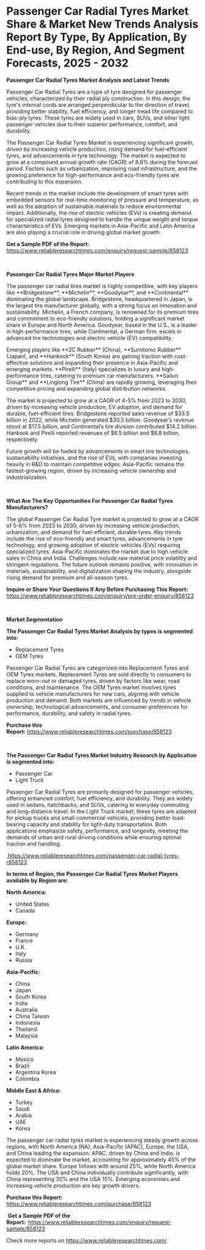 <p><h1>Passenger Car Radial Tyres Market Share & Market New Trends Analysis Report By Type, By Application, By End-use, By Region, And Segment Forecasts, 2025 - 2032</h1></p><p><strong>Passenger Car Radial Tyres Market Analysis and Latest Trends</strong></p>
<p><p>Passenger Car Radial Tyres are a type of tyre designed for passenger vehicles, characterized by their radial ply construction. In this design, the tyre's internal cords are arranged perpendicular to the direction of travel, providing better stability, fuel efficiency, and longer tread life compared to bias-ply tyres. These tyres are widely used in cars, SUVs, and other light passenger vehicles due to their superior performance, comfort, and durability.</p><p>The Passenger Car Radial Tyres Market is experiencing significant growth, driven by increasing vehicle production, rising demand for fuel-efficient tyres, and advancements in tyre technology. The market is expected to grow at a compound annual growth rate (CAGR) of 8.6% during the forecast period. Factors such as urbanization, improving road infrastructure, and the growing preference for high-performance and eco-friendly tyres are contributing to this expansion.</p><p>Recent trends in the market include the development of smart tyres with embedded sensors for real-time monitoring of pressure and temperature, as well as the adoption of sustainable materials to reduce environmental impact. Additionally, the rise of electric vehicles (EVs) is creating demand for specialized radial tyres designed to handle the unique weight and torque characteristics of EVs. Emerging markets in Asia-Pacific and Latin America are also playing a crucial role in driving global market growth.</p></p>
<p><strong>Get a Sample PDF of the Report:&nbsp;</strong> <a href="https://www.reliableresearchtimes.com/enquiry/request-sample/858123?utm_campaign=1933&utm_medium=2&utm_source=Github&utm_content=ia&utm_term=22012025&utm_id=passenger-car-radial-tyres">https://www.reliableresearchtimes.com/enquiry/request-sample/858123</a></p>
<p>&nbsp;</p>
<p><strong>Passenger Car Radial Tyres Major Market Players</strong></p>
<p><p>The passenger car radial tires market is highly competitive, with key players like **Bridgestone**, **Michelin**, **Goodyear**, and **Continental** dominating the global landscape. Bridgestone, headquartered in Japan, is the largest tire manufacturer globally, with a strong focus on innovation and sustainability. Michelin, a French company, is renowned for its premium tires and commitment to eco-friendly solutions, holding a significant market share in Europe and North America. Goodyear, based in the U.S., is a leader in high-performance tires, while Continental, a German firm, excels in advanced tire technologies and electric vehicle (EV) compatibility.</p><p>Emerging players like **ZC Rubber** (China), **Sumitomo Rubber** (Japan), and **Hankook** (South Korea) are gaining traction with cost-effective solutions and expanding their presence in Asia-Pacific and emerging markets. **Pirelli** (Italy) specializes in luxury and high-performance tires, catering to premium car manufacturers. **Sailun Group** and **Linglong Tire** (China) are rapidly growing, leveraging their competitive pricing and expanding global distribution networks.</p><p>The market is projected to grow at a CAGR of 4-5% from 2023 to 2030, driven by increasing vehicle production, EV adoption, and demand for durable, fuel-efficient tires. Bridgestone reported sales revenue of $33.5 billion in 2022, while Michelin generated $30.5 billion. Goodyear’s revenue stood at $17.5 billion, and Continental’s tire division contributed $14.2 billion. Hankook and Pirelli reported revenues of $6.5 billion and $6.8 billion, respectively.</p><p>Future growth will be fueled by advancements in smart tire technologies, sustainability initiatives, and the rise of EVs, with companies investing heavily in R&D to maintain competitive edges. Asia-Pacific remains the fastest-growing region, driven by increasing vehicle ownership and industrialization.</p></p>
<p>&nbsp;</p>
<p><strong>What Are The Key Opportunities For Passenger Car Radial Tyres Manufacturers?</strong></p>
<p><p>The global Passenger Car Radial Tyre market is projected to grow at a CAGR of 5-6% from 2023 to 2030, driven by increasing vehicle production, urbanization, and demand for fuel-efficient, durable tyres. Key trends include the rise of eco-friendly and smart tyres, advancements in tyre technology, and growing adoption of electric vehicles (EVs) requiring specialized tyres. Asia-Pacific dominates the market due to high vehicle sales in China and India. Challenges include raw material price volatility and stringent regulations. The future outlook remains positive, with innovation in materials, sustainability, and digitalization shaping the industry, alongside rising demand for premium and all-season tyres.</p></p>
<p><strong>Inquire or Share Your Questions If Any Before Purchasing This Report:</strong> <a href="https://www.reliableresearchtimes.com/enquiry/pre-order-enquiry/858123?utm_campaign=1933&utm_medium=2&utm_source=Github&utm_content=ia&utm_term=22012025&utm_id=passenger-car-radial-tyres">https://www.reliableresearchtimes.com/enquiry/pre-order-enquiry/858123</a></p>
<p>&nbsp;</p>
<p><strong>Market Segmentation</strong></p>
<p><strong>The Passenger Car Radial Tyres Market Analysis by types is segmented into:</strong></p>
<p><ul><li>Replacement Tyres</li><li>OEM Tyres</li></ul></p>
<p><p>Passenger Car Radial Tyres are categorized into Replacement Tyres and OEM Tyres markets. Replacement Tyres are sold directly to consumers to replace worn-out or damaged tyres, driven by factors like wear, road conditions, and maintenance. The OEM Tyres market involves tyres supplied to vehicle manufacturers for new cars, aligning with vehicle production and demand. Both markets are influenced by trends in vehicle ownership, technological advancements, and consumer preferences for performance, durability, and safety in radial tyres.</p></p>
<p><strong>Purchase this Report:&nbsp;</strong><a href="https://www.reliableresearchtimes.com/purchase/858123?utm_campaign=1933&utm_medium=2&utm_source=Github&utm_content=ia&utm_term=22012025&utm_id=passenger-car-radial-tyres">https://www.reliableresearchtimes.com/purchase/858123</a></p>
<p>&nbsp;</p>
<p><strong>The Passenger Car Radial Tyres Market Industry Research by Application is segmented into:</strong></p>
<p><ul><li>Passenger Car</li><li>Light Truck</li></ul></p>
<p><p>Passenger Car Radial Tyres are primarily designed for passenger vehicles, offering enhanced comfort, fuel efficiency, and durability. They are widely used in sedans, hatchbacks, and SUVs, catering to everyday commuting and long-distance travel. In the Light Truck market, these tyres are adapted for pickup trucks and small commercial vehicles, providing better load-bearing capacity and stability for light-duty transportation. Both applications emphasize safety, performance, and longevity, meeting the demands of urban and rural driving conditions while ensuring optimal traction and handling.</p></p>
<p><a href="https://www.reliableresearchtimes.com/passenger-car-radial-tyres-r858123?utm_campaign=1933&utm_medium=2&utm_source=Github&utm_content=ia&utm_term=22012025&utm_id=passenger-car-radial-tyres">&nbsp;https://www.reliableresearchtimes.com/passenger-car-radial-tyres-r858123</a></p>
<p><strong>In terms of Region, the Passenger Car Radial Tyres Market Players available by Region are:</strong></p>
<p>
    <p> <strong> North America: </strong>
        <ul>
            <li>United States</li>
            <li>Canada</li>
        </ul>
        </p> 
    <p> <strong> Europe: </strong>
        <ul>
            <li>Germany</li>
            <li>France</li>
            <li>U.K.</li>
            <li>Italy</li>
            <li>Russia</li>
        </ul>
        </p> 
    <p> <strong> Asia-Pacific: </strong>
        <ul>
            <li>China</li>
            <li>Japan</li>
            <li>South Korea</li>
            <li>India</li>
            <li>Australia</li>
            <li>China Taiwan</li>
            <li>Indonesia</li>
            <li>Thailand</li>
            <li>Malaysia</li>
        </ul>
        </p> 
    <p> <strong> Latin America: </strong>
        <ul>
            <li>Mexico</li>
            <li>Brazil</li>
            <li>Argentina Korea</li>
            <li>Colombia</li>
        </ul>
        </p> 
    <p> <strong> Middle East & Africa: </strong>
        <ul>
            <li>Turkey</li>
            <li>Saudi</li>
            <li>Arabia</li>
            <li>UAE</li>
            <li>Korea</li>
        </ul>
    </p>
    </p>
<p><p>The passenger car radial tyres market is experiencing steady growth across regions, with North America (NA), Asia-Pacific (APAC), Europe, the USA, and China leading the expansion. APAC, driven by China and India, is expected to dominate the market, accounting for approximately 45% of the global market share. Europe follows with around 25%, while North America holds 20%. The USA and China individually contribute significantly, with China representing 30% and the USA 15%. Emerging economies and increasing vehicle production are key growth drivers.</p></p>
<p><strong>Purchase this Report: </strong><a href="https://www.reliableresearchtimes.com/purchase/858123?utm_campaign=1933&utm_medium=2&utm_source=Github&utm_content=ia&utm_term=22012025&utm_id=passenger-car-radial-tyres">https://www.reliableresearchtimes.com/purchase/858123</a></p>
<p>&nbsp;<strong>Get a Sample PDF of the Report:&nbsp;&nbsp;</strong><a href="https://www.reliableresearchtimes.com/enquiry/request-sample/858123?utm_campaign=1933&utm_medium=2&utm_source=Github&utm_content=ia&utm_term=22012025&utm_id=passenger-car-radial-tyres">https://www.reliableresearchtimes.com/enquiry/request-sample/858123</a></p>
<p><strong></strong></p>
<p>Check more reports on <a href="https://www.reliableresearchtimes.com/?utm_campaign=1933&utm_medium=2&utm_source=Github&utm_content=ia&utm_term=22012025&utm_id=passenger-car-radial-tyres">https://www.reliableresearchtimes.com/</a></p>